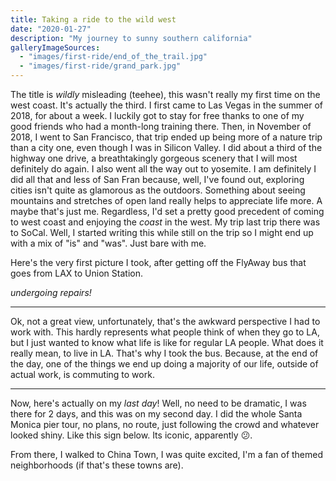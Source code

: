 ```yaml
---
title: Taking a ride to the wild west
date: "2020-01-27"
description: "My journey to sunny southern california"
galleryImageSources:
  - "images/first-ride/end_of_the_trail.jpg"
  - "images/first-ride/grand_park.jpg"
---
```


The title is _wildly_ misleading (teehee), this wasn't really my first time on the west coast. It's actually the third.
I first came to Las Vegas in the summer of 2018, for about a week. I luckily got to stay for free thanks to one of my good friends who had a month-long training there.
Then, in November of 2018, I went to San Francisco, that trip ended up being more of a nature trip than a city one, even though I was in Silicon Valley. I did about a third of the highway one drive, a breathtakingly gorgeous scenery that I will most definitely do again. I also went all the way out to yosemite. I am definitely I did all that and less of San Fran because, well, I've found out, exploring cities isn't quite as glamorous as the outdoors. Something about seeing mountains and stretches of open land really helps to appreciate life more. A maybe that's just me. Regardless, I'd set a pretty good precedent of coming to west coast and enjoying the _coast_ in the west. My trip last trip there was to SoCal. Well, I started writing this while still on the trip so I might end up with a mix of "is" and "was". Just bare with me.

Here's the very first picture I took, after getting off the FlyAway bus that goes from LAX to Union Station.

<!-- ![Union Station](./union-station.jpg) -->
 _undergoing  repairs!_

---

Ok, not a great view, unfortunately, that's the awkward perspective I had to work with.
This hardly represents what people think of when they go to LA, but I just wanted to know what life is like for regular LA people. What does it really mean, to live in LA. That's why I took the bus. Because, at the end of the day, one of the things we end up doing a majority of our life, outside of actual work, is commuting to work.

---
Now, here's actually on my _last day_! Well, no need to be dramatic, I was there for 2 days, and this was on my second day. 
I did the whole Santa Monica pier tour, no plans, no route, just following the crowd and whatever looked shiny. Like this sign below. Its iconic, apparently 😕.

<image-box name="Taking a ride to the wild west" index=0 src="images/first-ride/end_of_the_trail.jpg"></image-box>

From there, I walked to China Town, I was quite excited, I'm a fan of themed neighborhoods (if that's these towns are).
